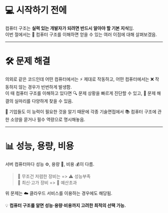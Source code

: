 # 💻 시작하기 전에
컴퓨터 구조는 **실력 있는 개발자가 되려면 반드시 알아야 할 기본 지식**임.  
이번 절에서는 🧠 컴퓨터 구조를 이해하면 얻을 수 있는 여러 이점에 대해 살펴보겠음.  

---

# 🛠️ 문제 해결
의외로 같은 코드인데 어떤 컴퓨터에서는 ⚡ 제대로 작동하고, 어떤 컴퓨터에서는 ❌ 작동하지 않는 경우가 빈번하게 발생함.  
이 때 컴퓨터 구조를 이해하고 있다면 🔍 문제 상황을 빠르게 진단할 수 있고, 🧩 문제 해결의 실마리를 다양하게 찾을 수 있음.  

🏢 기업들도 이 능력이 필요한 것을 알기 때문에 각종 기술면접에서 📚 컴퓨터 구조에 관한 소양을 묻거나 필수 역량으로 명시해놓음.  

---

# 📊 성능, 용량, 비용
서버 컴퓨터마다 성능 ⚙️, 용량 💾, 비용 💰이 다름.  

> 💸 무조건 저렴한 장비는 => ⚠️ 성능부족  
> 💎 최신·고가 장비 => 🚫 예산초과  

위 문제는 ☁️ 클라우드 서비스를 이용하는 경우에도 해당됨.  

💡 **컴퓨터 구조를 알면 성능·용량·비용까지 고려한 최적의 선택 가능.**
